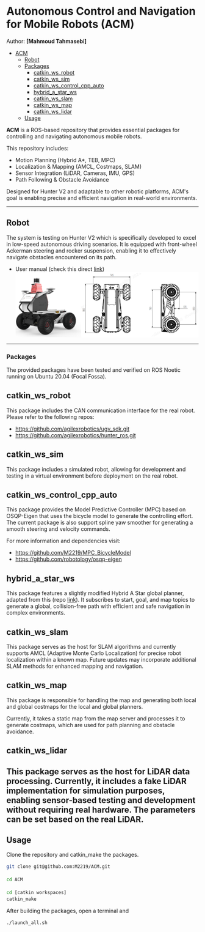 # Autonomous Control and Navigation for Mobile Robots (ACM)
Author: **[Mahmoud Tahmasebi]**

<!-- TOC -->

- [ACM](#ACM)
  - [Robot](#Robot)
  - [Packages](#Packages)
    - [catkin_ws_robot](#catkin_ws_robot)
    - [catkin_ws_sim](#catkin_ws_sim)
    - [catkin_ws_control_cpp_auto](#catkin_ws_control_cpp_auto)
    - [hybrid_a_star_ws](#hybrid_a_star_ws)
    - [catkin_ws_slam](#catkin_ws_slam)
    - [catkin_ws_map](#catkin_ws_map)
    - [catkin_ws_lidar](#catkin_ws_lidar)
  - [Usage](#usage)


<!-- /TOC -->

**ACM** is a ROS-based repository that provides essential packages for controlling and navigating autonomous mobile robots.

This repository includes:
* Motion Planning (Hybrid A*, TEB, MPC)
* Localization & Mapping (AMCL, Costmaps, SLAM)
* Sensor Integration (LiDAR, Cameras, IMU, GPS)
* Path Following & Obstacle Avoidance

Designed for Hunter V2 and adaptable to other robotic platforms, ACM's goal is enabling precise and efficient navigation in real-world environments.

--- 
## Robot
The system is testing on Hunter V2 which is specifically developed to excel in low-speed autonomous driving scenarios. It is equipped with front-wheel Ackerman steering and rocker suspension, enabling it to effectively navigate obstacles encountered on its path.
* User manual (check this direct [link](https://global.agilex.ai/pages/download-manual))
![Hunter V2](./imgs/robot.png)

---
### Packages
The provided packages have been tested and verified on ROS Noetic running on Ubuntu 20.04 (Focal Fossa).

## catkin_ws_robot
This package includes the CAN communication interface for the real robot. Please refer to the following repos:

* https://github.com/agilexrobotics/ugv_sdk.git
* https://github.com/agilexrobotics/hunter_ros.git

## catkin_ws_sim
This package includes a simulated robot, allowing for development and testing in a virtual environment before deployment on the real robot.

## catkin_ws_control_cpp_auto
This package provides the Model Predictive Controller (MPC) based on OSQP-Eigen that uses the bicycle model to generate the controlling effort. The current package is also support spline yaw smoother for generating a smooth steering and velocity commands.

For more information and dependencies visit:

* https://github.com/M2219/MPC_BicycleModel
* https://github.com/robotology/osqp-eigen

## hybrid_a_star_ws
This package features a slightly modified Hybrid A Star global planner, adapted from this  (repo [link](https://github.com/zm0612/Hybrid_A_Star/tree/main)). It subscribes to start, goal, and map topics to generate a global, collision-free path with efficient and safe navigation in complex environments.

## catkin_ws_slam
This package serves as the host for SLAM algorithms and currently supports AMCL (Adaptive Monte Carlo Localization) for precise robot localization within a known map. Future updates may incorporate additional SLAM methods for enhanced mapping and navigation.

## catkin_ws_map
This package is responsible for handling the map and generating both local and global costmaps for the local and global planners.

Currently, it takes a static map from the map server and processes it to generate costmaps, which are used for path planning and obstacle avoidance.

## catkin_ws_lidar
This package serves as the host for LiDAR data processing. Currently, it includes a fake LiDAR implementation for simulation purposes, enabling sensor-based testing and development without requiring real hardware. The parameters can be set based on the real LiDAR.
---

## Usage

Clone the repository and catkin_make the packages.

```sh
git clone git@github.com:M2219/ACM.git

cd ACM

cd [catkin workspaces]
catkin_make
```

After building the packages, open a terminal and 

```sh
./launch_all.sh
```

